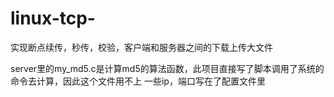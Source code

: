 # linux-tcp-
实现断点续传，秒传，校验，客户端和服务器之间的下载上传大文件

server里的my_md5.c是计算md5的算法函数，此项目直接写了脚本调用了系统的命令去计算，因此这个文件用不上
一些ip，端口写在了配置文件里
